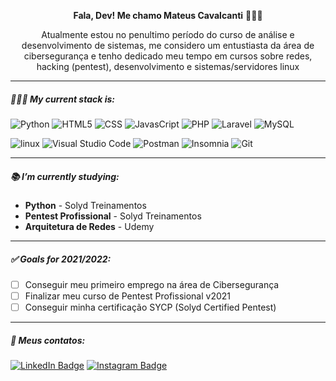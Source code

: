 <p align="center"> <b>Fala, Dev! Me chamo Mateus Cavalcanti</b> 🕵🏻‍♂️ </p>
<p align="center">Atualmente estou no penultimo período do curso de análise e desenvolvimento de sistemas, me considero um entustiasta da área de cibersegurança e tenho dedicado meu tempo em cursos sobre redes, hacking (pentest), desenvolvimento e sistemas/servidores linux</p>
<hr>

##### 👨🏻‍💻 My current stack is:

![Python](https://img.shields.io/badge/-Python-000000?style=flat&logo=python&logoColor=FFFFFF)
![HTML5](https://img.shields.io/badge/-HTML5-000000?style=flat&logo=HTML5&logoColor=FFFFFF)
![CSS](https://img.shields.io/badge/-CSS-000000?style=flat&logo=CSS3&logoColor=FFFFFF)
![JavasCript](https://img.shields.io/badge/-JavaScript-000000?style=flat&logo=Javascript&logoColor=FFFFFF)
![PHP](https://img.shields.io/badge/-PHP-000000?style=flat&logo=PHP&logoColor=FFFFFF)
![Laravel](https://img.shields.io/badge/-laravel-000000?style=flat&logo=laravel&logoColor=FFFFFF)
![MySQL](https://img.shields.io/badge/-MySQL-000000?style=flat&logo=mysql&logoColor=FFFFFF)

![linux](https://img.shields.io/badge/-Linux-000000?style=flat&logo=linux&logoColor=FFFFFF)
![Visual Studio Code](https://img.shields.io/badge/-Vscode-000000?style=flat&logo=visual-studio-code&logoColor=FFFFFF)
![Postman](https://img.shields.io/badge/-Postman-000000?style=flat&logo=postman&logoColor=FFFFFF)
![Insomnia](https://img.shields.io/badge/-Insomnia-000000?style=flat&logo=insomnia)
![Git](https://img.shields.io/badge/-Git-000000?style=flat&logo=git&logoColor=FFFFFF)

<hr>

##### 📚 I’m currently studying:

- <b>Python</b> - Solyd Treinamentos
- <b>Pentest Profissional</b> - Solyd Treinamentos
- <b>Arquitetura de Redes</b> - Udemy

<hr>

##### ✅ Goals for 2021/2022:

- [ ] Conseguir meu primeiro emprego na área de Cibersegurança
- [ ] Finalizar meu curso de Pentest Profissional v2021
- [ ] Conseguir minha certificação SYCP (Solyd Certified Pentest)

<hr>

##### 📡 Meus contatos:

[![LinkedIn Badge](https://img.shields.io/badge/-Mateus%20Cavalcanti-blue?style=social&logo=Linkedin&logoColor=282a36&link=https://www.linkedin.com/in/mateus-cavalcanti-931381202/)](https://www.linkedin.com/in/mateus-cavalcanti-931381202/)
[![Instagram Badge](https://img.shields.io/badge/-cavalcan7i-blue?style=social&logo=Instagram&logoColor=282a36&link=https://instagram.com/cavalcan7i_?igshid=nghyctqc3gxs)](https://instagram.com/cavalcan7i_?igshid=nghyctqc3gxs)
